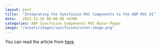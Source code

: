 ```yaml
---
layout: post
title:  "Integrating the Syncfusion MVC Components to the ABP MVC UI"
date:   2021-12-26 00:00:00 +0300
categories: ABP Syncfusion Components MVC Razor-Pages
image: "/assets/images/syncfusion/cover-image.png"
---
```


You can read the article from [here](https://community.abp.io/posts/integrating-the-syncfusion-mvc-components-to-the-abp-mvc-ui-0gpkr1if).
